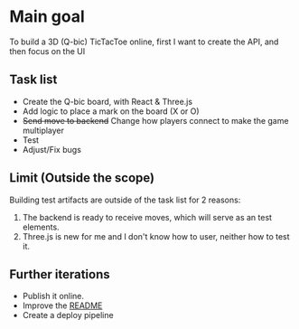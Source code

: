 # Main goal

To build a 3D (Q-bic) TicTacToe online, first I want to create the API, and then focus on the UI

## Task list

- Create the Q-bic board, with React & Three.js
- Add logic to place a mark on the board (X or O)
- ~~Send move to backend~~ Change how players connect to make the game multiplayer
- Test
- Adjust/Fix bugs

## Limit (Outside the scope)

Building test artifacts are outside of the task list for 2 reasons:

1. The backend is ready to receive moves, which will serve as an test elements.
2. Three.js is new for me and I don't know how to user, neither how to test it.

## Further iterations

- Publish it online.
- Improve the [README][1]
- Create a deploy pipeline

[1]:README.md